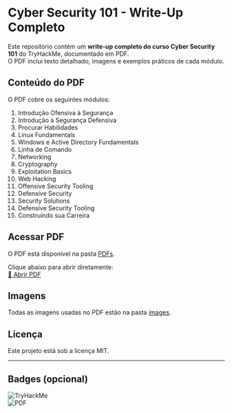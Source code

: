 # Cyber Security 101 - Write-Up Completo

Este repositório contém um **write-up completo do curso Cyber Security 101** do TryHackMe, documentado em PDF.  
O PDF inclui texto detalhado, imagens e exemplos práticos de cada módulo.

## Conteúdo do PDF

O PDF cobre os seguintes módulos:

1. Introdução Ofensiva à Segurança
2. Introdução à Segurança Defensiva
3. Procurar Habilidades
4. Linux Fundamentals
5. Windows e Active Directory Fundamentals
6. Linha de Comando
7. Networking
8. Cryptography
9. Exploitation Basics
10. Web Hacking
11. Offensive Security Tooling
12. Defensive Security
13. Security Solutions
14. Defensive Security Tooling
15. Construindo sua Carreira

## Acessar PDF

O PDF está disponível na pasta [PDFs](PDFs/Cyber_Security_101.pdf).  

Clique abaixo para abrir diretamente:  
[📄 Abrir PDF](PDFs/Cyber_Security_101.pdf)

## Imagens

Todas as imagens usadas no PDF estão na pasta [images](images/).

## Licença

Este projeto está sob a licença MIT.

---

## Badges (opcional)

![TryHackMe](https://img.shields.io/badge/TryHackMe-CyberSecurity-ff69b4)  
![PDF](https://img.shields.io/badge/Write-up-PDF-blue)
